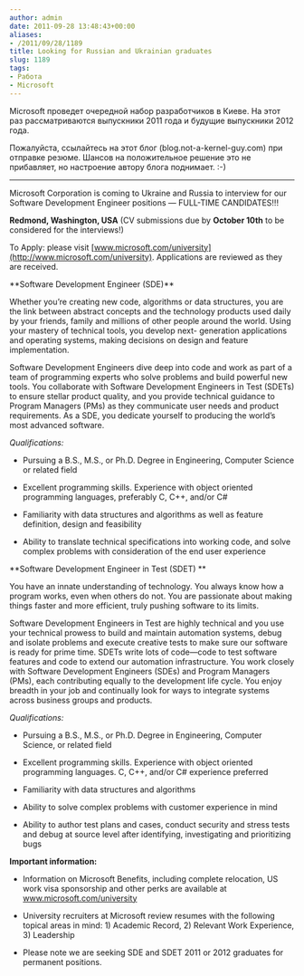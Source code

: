 ```yaml
---
author: admin
date: 2011-09-28 13:48:43+00:00
aliases:
- /2011/09/28/1189
title: Looking for Russian and Ukrainian graduates
slug: 1189
tags:
- Работа
- Microsoft
---
```


Microsoft проведет очередной набор разработчиков в Киеве. На этот раз рассматриваются выпускники 2011 года и будущие выпускники 2012 года. 

Пожалуйста, ссылайтесь на этот блог (blog.not-a-kernel-guy.com) при отправке резюме. Шансов на положительное решение это не прибавляет, но настроение автору блога поднимает. :-)

* * *

Microsoft Corporation is coming to Ukraine and Russia to interview for our Software Development Engineer positions — FULL-TIME CANDIDATES!!!

**Redmond, Washington, USA** (CV submissions due by **October 10th** to be considered for the interviews!)

To Apply: please visit [www.microsoft.com/university](http://www.microsoft.com/university). Applications are reviewed as they are received.

<!--more-->**Software Development Engineer (SDE)**

Whether you’re creating new code, algorithms or data structures, you are the link between abstract concepts and the technology products used daily by your friends, family and millions of other people around the world. Using your mastery of technical tools, you develop next- generation applications and operating systems, making decisions on design and feature implementation. 

Software Development Engineers dive deep into code and work as part of a team of programming experts who solve problems and build powerful new tools. You collaborate with Software Development Engineers in Test (SDETs) to ensure stellar product quality, and you provide technical guidance to Program Managers (PMs) as they communicate user needs and product requirements. As a SDE, you dedicate yourself to producing the world’s most advanced software. 

_Qualifications:_

  * Pursuing a B.S., M.S., or Ph.D. Degree in Engineering, Computer Science or related field

  * Excellent programming skills. Experience with object oriented programming languages, preferably C, C++, and/or C#

  * Familiarity with data structures and algorithms as well as feature definition, design and feasibility

  * Ability to translate technical specifications into working code, and solve complex problems with consideration of the end user experience

**Software Development Engineer in Test (SDET) **

You have an innate understanding of technology. You always know how a program works, even when others do not. You are passionate about making things faster and more efficient, truly pushing software to its limits. 

Software Development Engineers in Test are highly technical and you use your technical prowess to build and maintain automation systems, debug and isolate problems and execute creative tests to make sure our software is ready for prime time. SDETs write lots of code—code to test software features and code to extend our automation infrastructure. You work closely with Software Development Engineers (SDEs) and Program Managers (PMs), each contributing equally to the development life cycle. You enjoy breadth in your job and continually look for ways to integrate systems across business groups and products. 

_Qualifications:_

  * Pursuing a B.S., M.S., or Ph.D. Degree in Engineering, Computer Science, or related field

  * Excellent programming skills. Experience with object oriented programming languages. C, C++, and/or C# experience preferred

  * Familiarity with data structures and algorithms

  * Ability to solve complex problems with customer experience in mind

  * Ability to author test plans and cases, conduct security and stress tests and debug at source level after identifying, investigating and prioritizing bugs

**Important information:**

  * Information on Microsoft Benefits, including complete relocation, US work visa sponsorship and other perks are available at www.microsoft.com/university

  * University recruiters at Microsoft review resumes with the following topical areas in mind: 1) Academic Record, 2) Relevant Work Experience, 3) Leadership

  * Please note we are seeking SDE and SDET 2011 or 2012 graduates for permanent positions.
